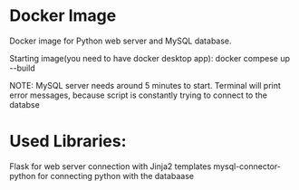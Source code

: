 # Docker Image
 Docker image for Python web server and MySQL database.

Starting image(you need to have docker desktop app):
docker compese up --build

NOTE:
MySQL server needs around 5 minutes to start. Terminal will print error messages, because script is constantly trying to connect to the databse

# Used Libraries:
Flask for web server connection with Jinja2 templates
mysql-connector-python for connecting python with the databaase
